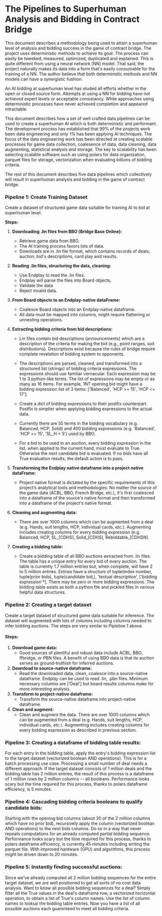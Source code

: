 # The Pipelines to Superhuman Analysis and Bidding in Contract Bridge

This document describes a methodology being used to attain a superhuman level of analysis and bidding success in the game of contract bridge. The project uses deterministic methods to achieve its goal. The process can easily be tweeked, measured, optimized, duplicated and explained. This is quite different from using a neural network (NN) model. That said, the project naturally makes its data into a form that's easily consumable for the training of a NN. The author believe that both deterministic methods and NN models can have a synergistic fushion.

An AI bidding at superhuman level has eluded all efforts whether in the open or closed source form. Attempts at using a NN for bidding have not achieved expert levels or acceptable consistancy. While approaches using deterministic processes have never achieved completion and appeared intractable. 

This document describes how a set of well crafted data pipelines can be used to create a superhuman AI which is both deterministic and performant. The development process has established that 99% of the projects work been data engineering and only 1% has been applying AI techniques. The focus of the data engineering work has been directed at creating scalable processes for game data collection, coalesence of data, data cleaning, data augmenting, statistical analysis and storage. The key to scalability has been selecting scalable software such as using polars for data organization, parquet files for storage, vectorization when evaluating billions of bidding criteria.

The rest of this document describes five data pipelines which collectively will result in superhuman analysis and bidding in the game of contract bridge.  

### **Pipeline 1: Create Training Dataset**

Create a dataset of structured game data suitable for training AI to bid at superhuman level.

**Steps:**

1. **Downloading .lin files from BBO (Bridge Base Online):**

     - Retrieve game data from BBO.
     - The AI training process favors lots of data.
     - Downloads are in .lin file format, which contains records of deals, auction, bid's descriptions, card play and results.

2. **Reading .lin files, structuring the data, cleaning:**

     - Use Endplay to read the .lin files.
     - Endplay will parse the files into Board objects.
     - Validate the data
     - Reject invalid data.

3. **From Board objects to an Endplay-native dataFrame:**

    - Coalesce Board objects into an Endplay-native dataframe.
    - All data must be mapped into columns, might require flattening or unnesting operations.

4. **Extracting bidding criteria from bid descriptions:**

    - Lin files contain bid descriptions (announcements) which are a description of the criteria for making the bid (e.g., point ranges, suit distributions). Descriptions exist because the rules of bridge require complete revelation of bidding system to opponents.

    - The descriptions are parsed, cleaned, and transformed into a structured list (strings) of bidding criteria expressions. The expressions should use familiar vernacular. Each expression may be 1 to 3 python-like terms. The list of expressions may be empty or as many as 16 items. For example, 1NT opening bid might have a bidding expression list of 3 items: ['Balanced', 'HCP >= 15', 'HCP <= 17'].
  
    - Create a dict of bidding expressions to their postfix counterpart. Postfix is simplier when applying bidding expressions to the actual data.

    - Currently there are 55 terms in the bidding vocabulary (e.g. Balanced, HCP, Solid) and 400 bidding expressions (e.g. 'Balanced', 'HCP >= 15', 'SL_H < 5') used by BBO.

    - For a bid to be used in an auction, every bidding expression in the list, when applied to the current hand, must evaluate to True. Otherwise the next candidate bid is evaluated. If no bids have all True evaluation results, the default action is to pass.

5. **Transforming the Endplay native dataframe into a project native dataFrame:**

    - Project native format is dictated by the specific requirements of this project’s analytical tools and methodologies. No matter the source of the game data (ACBL, BBO, French Bridge, etc.), it's first coalesced into a dataframe of the source's native format and then transformed into a dataframe of the project's native format.

6. **Cleaning and augmenting data:**
    - There are over 1000 columns which can be augmented from a deal (e.g. Hands, suit lengths, HCP, individual cards, etc.). Augmenting includes creating columns for every bidding expression (e.g. Balanced, HCP, SL\_[CDHS], Solid\_[CDHS], Rebiddable\_[CDHSN].

7. **Creating a bidding table:**
    - Create a bidding table of all BBO auctions extracted from .lin files. The table has a unique entry for every bid of every auction. The table is currently 1.7 million entries but, when complete, will have 2 to 5 million entries. Entries have a structure of tuple(index number, tuple(prior bids), tuple(candidate bid,), 'textual description', ['bidding expression'*]. There may be zero or more bidding expressions. The bidding table exists as both a python file and pickled files in various helpful data structures.

### **Pipeline 2: Creating a target dataset**

Create a target dataset of structured game data suitable for inference. The dataset will augmented with lots of columns including columns needed to infer bidding auctions. The steps are very similar to Pipleline 1 above.

#### **Steps:**

1. **Download game data:**
    - Good sources of plentiful and robust data include ACBL, BBO, ffbridge, or PBN files. A benefit of using BBO data is that its auction serves as ground-truthish for inferred auctions.
2. **Download to source-native dataframe:**
    - Read the downloaded data, clean, coalesce into a source-native dataframe. Endplay can be used to read .lin, .pbn files. Minimum necessary columns are ['Deal'] but board results columns make for more interesting analysis.
3. **Transform to project-native dataframe:**
    - Transform the source-native dataframe into project-native dataframe.
4. **Clean and augment:**
    - Clean and augment the data. There are over 1000 columns which can be augmented from a deal (e.g. Hands, suit lengths, HCP, individual cards, etc.). Augmenting includes creating columns for every bidding expression as described in previous section.

### **Pipeline 3: Creating a dataframe of bidding table results:**

For each entry in the bidding table, apply the entry's bidding expression list to the target dataset (vectorized boolean AND operations). This is for a batch processing use case. Processing a small number of deal needs a different approach. If the target dataset consists of 1 million deals and the bidding table has 2 million entries, the result of this process is a dataframe of 1 million rows by 2 million columns -- all booleans. Performance looks scary but the time required for this process, thanks to polars dataframe efficiency, is 5 minutes.

### **Pipeline 4: Cascading bidding criteria booleans to qualify candidate bids:**

Starting with the opening bid columns (about 30 of the 2 million columns which have no prior bid), recursively apply the column (vectorized boolean AND operations) to the next bids columns. Do so in a way that never repeats computations for an already computed partial bidding sequence. Performance looks scary but the time required for this process, thanks to polars dataframe efficiency, is currently 45 minutes including writing the parquet file. With improved hardware (GPU) and algorithms, this process might be driven down to 20 minutes.

### **Pipeline 5: Instantly finding successful auctions:**

Since we've already computed all 2 million bidding sequences for the entire target dataset, we are well positioned to get all sorts of no cost data analysis. Want to know all possible bidding sequences for a deal? Simply filter all the True values in the deal's dataframe row, a vectorized horizontal operation, to obtain a list of True's column names. Use the list of column names to lookup the bidding table entries. Now you have a list of all possible auctions each guarenteed to meet all bidding criteria.



